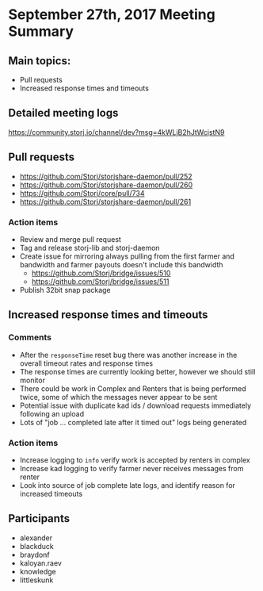 # September 27th, 2017 Meeting Summary

## Main topics:

- Pull requests
- Increased response times and timeouts

## Detailed meeting logs

https://community.storj.io/channel/dev?msg=4kWLjB2hJtWcjstN9

## Pull requests

- https://github.com/Storj/storjshare-daemon/pull/252
- https://github.com/Storj/storjshare-daemon/pull/260
- https://github.com/Storj/core/pull/734
- https://github.com/Storj/storjshare-daemon/pull/261

### Action items
- Review and merge pull request
- Tag and release storj-lib and storj-daemon
- Create issue for mirroring always pulling from the first farmer and bandwidth and farmer payouts doesn't include this bandwidth
  - https://github.com/Storj/bridge/issues/510
  - https://github.com/Storj/bridge/issues/511
- Publish 32bit snap package

## Increased response times and timeouts

### Comments

- After the `responseTime` reset bug there was another increase in the overall timeout rates and response times
- The response times are currently looking better, however we should still monitor
- There could be work in Complex and Renters that is being performed twice, some of which the messages never appear to be sent
- Potential issue with duplicate kad ids / download requests immediately following an upload
- Lots of "job ... completed late after it timed out" logs being generated

### Action items
- Increase logging to `info` verify work is accepted by renters in complex
- Increase kad logging to verify farmer never receives messages from renter
- Look into source of job complete late logs, and identify reason for increased timeouts

## Participants

- alexander
- blackduck
- braydonf
- kaloyan.raev
- knowledge
- littleskunk

